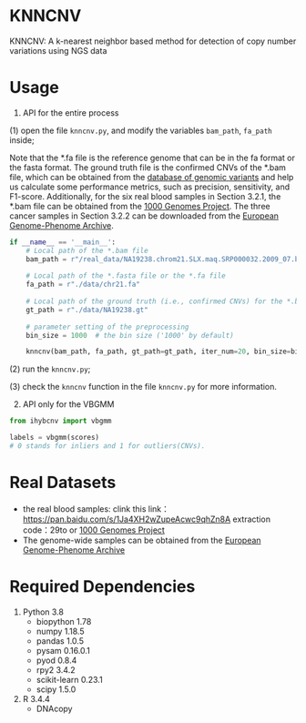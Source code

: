 # KNNCNV
KNNCNV: A k-nearest neighbor based method for detection of copy number variations using NGS data </br>

# Usage
1. API for the entire process
   
(1) open the file `knncnv.py`, and modify the variables `bam_path`, `fa_path` inside; </br>

Note that the *.fa file is the reference genome that can be in the fa format or the fasta format. The ground truth file is the confirmed CNVs of the *.bam file, which can be obtained from the [database of genomic variants](http://dgv.tcag.ca/dgv/app/home) and help us calculate some performance metrics, such as precision, sensitivity, and F1-score. Additionally, for the six real blood samples in Section 3.2.1, the *.bam file can be obtained from the [1000 Genomes Project](http://www.1000genomes.org). The three cancer samples in Section 3.2.2 can be downloaded from the [European Genome-Phenome Archive](https://ega-archive.org/).
   
```python
if __name__ == '__main__':
    # Local path of the *.bam file
    bam_path = r"/real_data/NA19238.chrom21.SLX.maq.SRP000032.2009_07.bam"
    
    # Local path of the *.fasta file or the *.fa file
    fa_path = r"./data/chr21.fa"
    
    # Local path of the ground truth (i.e., confirmed CNVs) for the *.bam file.
    gt_path = r"./data/NA19238.gt"
    
    # parameter setting of the preprocessing
    bin_size = 1000  # the bin size ('1000' by default)

    knncnv(bam_path, fa_path, gt_path=gt_path, iter_num=20, bin_size=bin_size)
```
   (2) run the `knncnv.py`;
   
   (3) check the `knncnv` function in the file `knncnv.py` for more information.

2. API only for the VBGMM

```python
from ihybcnv import vbgmm

labels = vbgmm(scores)
# 0 stands for inliers and 1 for outliers(CNVs).
```


# Real Datasets
- the real blood samples: clink this link：https://pan.baidu.com/s/1Ja4XH2wZupeAcwc9qhZn8A extraction code：29to or [1000 Genomes Project](https://www.internationalgenome.org/)
- The genome-wide samples can be obtained from the [European Genome-Phenome Archive](https://ega-archive.org/)

# Required Dependencies
1. Python 3.8            
    - biopython     1.78
    - numpy         1.18.5
    - pandas        1.0.5
    - pysam         0.16.0.1
    - pyod          0.8.4
    - rpy2          3.4.2
    - scikit-learn  0.23.1
    - scipy         1.5.0
2. R 3.4.4
    - DNAcopy
